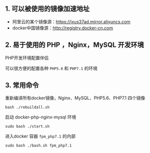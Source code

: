 ## 1. 可以被使用的镜像加速地址

- 阿里云的某个镜像源：https://jxus37ad.mirror.aliyuncs.com
- docker中国镜像源：http://registry.docker-cn.com


## 2. 易于使用的 PHP ，Nginx，MySQL 开发环境

PHP开发环境配置伴侣

可以很方便的配置各种 `PHP5.6` 和 `PHP7.1` 的环境

## 3. 常用命令

重新编译所有docker镜像，Nginx、MySQL、PHP5.6、PHP7.1 四个镜像

```
bash ./rebuildall.sh
```


启动 docker-php-nginx-mysql 环境

```
sudo bash ./start.sh
```

进入docker 容器 `fpm_php7.1` 的内部

```
sudo bash ./bash.sh fpm_php7.1
```

